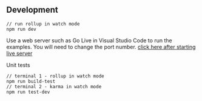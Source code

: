 
## Development

```
// run rollup in watch mode
npm run dev
```

Use a web server such as Go Live in Visual Studio Code to run the examples. You will need to change the port number. [click here after starting live server](http://127.0.0.1:64699/example/basic/index.html)

Unit tests
```
// terminal 1 - rollup in watch mode
npm run build-test
// terminal 2 - karma in watch mode
npm run test-dev
```
